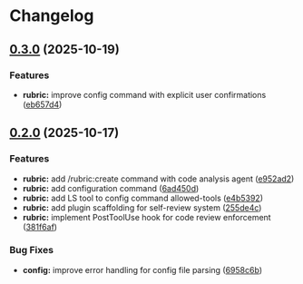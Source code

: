 # Changelog

## [0.3.0](https://github.com/elct9620/claudekit/compare/rubric-v0.2.0...rubric-v0.3.0) (2025-10-19)


### Features

* **rubric:** improve config command with explicit user confirmations ([eb657d4](https://github.com/elct9620/claudekit/commit/eb657d4e7bc1257c3663c46aed4934e14a23b929))

## [0.2.0](https://github.com/elct9620/claudekit/compare/rubric-v0.1.0...rubric-v0.2.0) (2025-10-17)


### Features

* **rubric:** add /rubric:create command with code analysis agent ([e952ad2](https://github.com/elct9620/claudekit/commit/e952ad22c99b0d3e8842990ca4be0d024def1104))
* **rubric:** add configuration command ([6ad450d](https://github.com/elct9620/claudekit/commit/6ad450d1e1a95bea52ad127a8133f93c675d2df0))
* **rubric:** add LS tool to config command allowed-tools ([e4b5392](https://github.com/elct9620/claudekit/commit/e4b539274b908d58a427f1afd166d7cc20550a13))
* **rubric:** add plugin scaffolding for self-review system ([255de4c](https://github.com/elct9620/claudekit/commit/255de4c719e7552664fb32abec2bf203c33b189b))
* **rubric:** implement PostToolUse hook for code review enforcement ([381f6af](https://github.com/elct9620/claudekit/commit/381f6af5d6c7e142cf40caffed42624ae3574751))


### Bug Fixes

* **config:** improve error handling for config file parsing ([6958c6b](https://github.com/elct9620/claudekit/commit/6958c6ba800ea0f6c2603365be5f027dfbad48fd))
